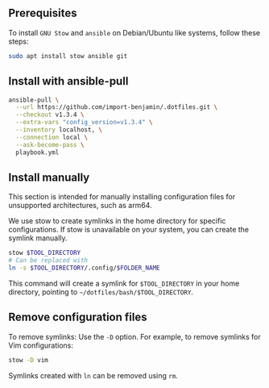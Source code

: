 ## Prerequisites

To install `GNU Stow` and `ansible` on Debian/Ubuntu like systems, follow these steps:

```bash
sudo apt install stow ansible git
```

## Install with ansible-pull

<!-- x-release-please-start-version -->
```bash
ansible-pull \
  --url https://github.com/import-benjamin/.dotfiles.git \
  --checkout v1.3.4 \
  --extra-vars "config_version=v1.3.4" \
  --inventory localhost, \
  --connection local \
  --ask-become-pass \
  playbook.yml
```
<!-- x-release-please-end -->


## Install manually

This section is intended for manually installing configuration files for unsupported architectures, such as arm64.

We use stow to create symlinks in the home directory for specific configurations.
If stow is unavailable on your system, you can create the symlink manually.

```bash
stow $TOOL_DIRECTORY
# Can be replaced with
ln -s $TOOL_DIRECTORY/.config/$FOLDER_NAME
```

This command will create a symlink for `$TOOL_DIRECTORY` in your home directory, pointing to `~/dotfiles/bash/$TOOL_DIRECTORY`.

## Remove configuration files

To remove symlinks: Use the `-D` option. For example, to remove symlinks for Vim configurations:

```bash
stow -D vim
```

Symlinks created with `ln` can be removed using `rm`.

